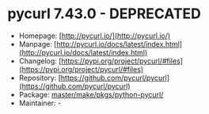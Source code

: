 # pycurl 7.43.0 - DEPRECATED
 - Homepage: [http://pycurl.io/](http://pycurl.io/)
 - Manpage: [http://pycurl.io/docs/latest/index.html](http://pycurl.io/docs/latest/index.html)
 - Changelog: [https://pypi.org/project/pycurl/#files](https://pypi.org/project/pycurl/#files)
 - Repository: [https://github.com/pycurl/pycurl](https://github.com/pycurl/pycurl)
 - Package: [master/make/pkgs/python-pycurl/](https://github.com/Freetz-NG/freetz-ng/tree/master/make/pkgs/python-pycurl/)
 - Maintainer: -

